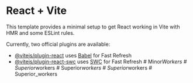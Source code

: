 # React + Vite

This template provides a minimal setup to get React working in Vite with HMR and some ESLint rules.

Currently, two official plugins are available:

- [@vitejs/plugin-react](https://github.com/vitejs/vite-plugin-react/blob/main/packages/plugin-react/README.md) uses [Babel](https://babeljs.io/) for Fast Refresh
- [@vitejs/plugin-react-swc](https://github.com/vitejs/vite-plugin-react-swc) uses [SWC](https://swc.rs/) for Fast Refresh
#   M i n o r _ W o r k e r s  
 #   S u p e r i o r _ w o r k e r s  
 #   S u p e r i o r _ w o r k e r s  
 #   S u p e r i o r _ w o r k e r s  
 #   S u p e r i o r _ w o r k e r s  
 